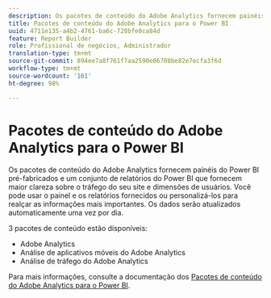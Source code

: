 ```yaml
---
description: Os pacotes de conteúdo do Adobe Analytics fornecem painéis do Power BI pré-fabricados e um conjunto de relatórios do Power BI que fornecem maior clareza sobre o tráfego do seu site e dimensões de usuários. Você pode usar o painel e os relatórios fornecidos ou personalizá-los para realçar as informações mais importantes. Os dados serão atualizados automaticamente uma vez por dia.
title: Pacotes de conteúdo do Adobe Analytics para o Power BI
uuid: 4711e135-a4b2-4761-ba6c-728bfe0ca84d
feature: Report Builder
role: Profissional de negócios, Administrador
translation-type: tm+mt
source-git-commit: 894ee7a8f761f7aa2590e06708be82e7ecfa3f6d
workflow-type: tm+mt
source-wordcount: '161'
ht-degree: 98%

---
```



# Pacotes de conteúdo do Adobe Analytics para o Power BI

Os pacotes de conteúdo do Adobe Analytics fornecem painéis do Power BI pré-fabricados e um conjunto de relatórios do Power BI que fornecem maior clareza sobre o tráfego do seu site e dimensões de usuários. Você pode usar o painel e os relatórios fornecidos ou personalizá-los para realçar as informações mais importantes. Os dados serão atualizados automaticamente uma vez por dia.

3 pacotes de conteúdo estão disponíveis:

* Adobe Analytics
* Análise de aplicativos móveis do Adobe Analytics
* Análise de tráfego do Adobe Analytics

Para mais informações, consulte a documentação dos [Pacotes de conteúdo do Adobe Analytics para o Power BI](https://powerbi.microsoft.com/en-us/documentation/powerbi-content-pack-adobe-analytics/).
